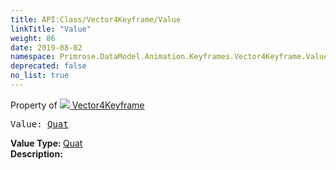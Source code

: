 ```yaml
---
title: API:Class/Vector4Keyframe/Value
linkTitle: "Value"
weight: 86
date: 2019-08-02
namespace: Primrose.DataModel.Animation.Keyframes.Vector4Keyframe.Value
deprecated: false
no_list: true
---
```

Property of <a href="/docs/api-reference/Class/Vector4Keyframe"><img src="/icons/silk/film.png"/>&nbsp;Vector4Keyframe</a>
<pre class="method-declaration">
Value: <a class="type" href="/docs/api-reference/DataType/Quat">Quat</a></pre>
<b>Value Type: </b>
<a class="type" href="/docs/api-reference/DataType/Quat">Quat</a>
<br/>
<b>Description: </b>